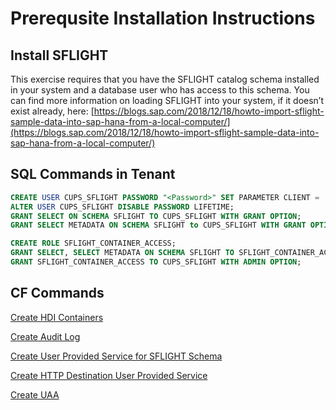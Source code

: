 # Prerequsite Installation Instructions

## Install SFLIGHT

This exercise requires that you have the SFLIGHT catalog schema installed in your system and a database user who has access to this schema.
You can find more information on loading SFLIGHT into your system, if it doesn’t exist already, here:
[https://blogs.sap.com/2018/12/18/howto-import-sflight-sample-data-into-sap-hana-from-a-local-computer/](https://blogs.sap.com/2018/12/18/howto-import-sflight-sample-data-into-sap-hana-from-a-local-computer/)

## SQL Commands in Tenant

```SQL
CREATE USER CUPS_SFLIGHT PASSWORD "<Password>" SET PARAMETER CLIENT = '001' SET USERGROUP DEFAULT;
ALTER USER CUPS_SFLIGHT DISABLE PASSWORD LIFETIME;
GRANT SELECT ON SCHEMA SFLIGHT TO CUPS_SFLIGHT WITH GRANT OPTION;
GRANT SELECT METADATA ON SCHEMA SFLIGHT to CUPS_SFLIGHT WITH GRANT OPTION;
```

```SQL
CREATE ROLE SFLIGHT_CONTAINER_ACCESS;
GRANT SELECT, SELECT METADATA ON SCHEMA SFLIGHT TO SFLIGHT_CONTAINER_ACCESS WITH GRANT OPTION;
GRANT SFLIGHT_CONTAINER_ACCESS TO CUPS_SFLIGHT WITH ADMIN OPTION;
```

## CF Commands

[Create HDI Containers](create-hdi.md)

[Create Audit Log](create-auditlog.md)

[Create User Provided Service for SFLIGHT Schema](create-cups-sflight.md)

[Create HTTP Destination User Provided Service](create-httpdest-images.md)

[Create UAA](create-uaa.md)
